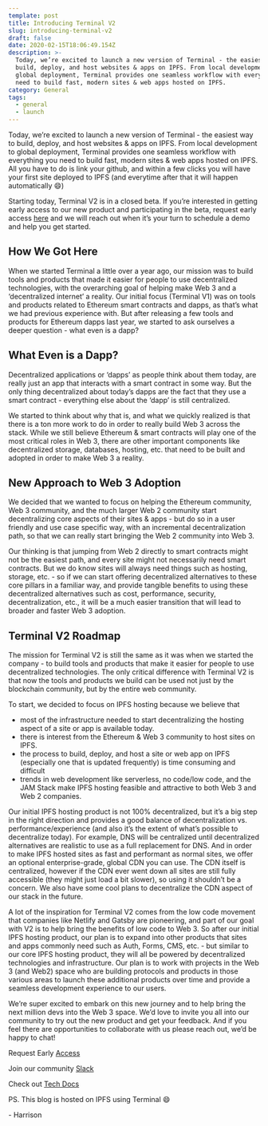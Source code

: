 ```yaml
---
template: post
title: Introducing Terminal V2
slug: introducing-terminal-v2
draft: false
date: 2020-02-15T18:06:49.154Z
description: >-
  Today, we’re excited to launch a new version of Terminal - the easiest way to
  build, deploy, and host websites & apps on IPFS. From local development to
  global deployment, Terminal provides one seamless workflow with everything you
  need to build fast, modern sites & web apps hosted on IPFS.
category: General
tags:
  - general
  - launch
---
```

Today, we’re excited to launch a new version of Terminal - the easiest way to build, deploy, and host websites & apps on IPFS. From local development to global deployment, Terminal provides one seamless workflow with everything you need to build fast, modern sites & web apps hosted on IPFS. All you have to do is link your github, and within a few clicks you will have your first site deployed to IPFS (and everytime after that it will happen automatically 😄)

Starting today, Terminal V2 is in a closed beta. If you’re interested in getting early access to our new product and participating in the beta, request early access [here](https://terminalbeta.typeform.com/to/kionHH) and we will reach out when it’s your turn to schedule a demo and help you get started.

## How We Got Here

When we started Terminal a little over a year ago, our mission was to build tools and products that made it easier for people to use decentralized technologies, with the overarching goal of helping make Web 3 and a ‘decentralized internet’ a reality. Our initial focus (Terminal V1) was on tools and products related to Ethereum smart contracts and dapps, as that’s what we had previous experience with. But after releasing a few tools and products for Ethereum dapps last year, we started to ask ourselves a deeper question - what even is a dapp?

## What Even is a Dapp?

Decentralized applications or ‘dapps’ as people think about them today, are really just an app that interacts with a smart contract in some way. But the only thing decentralized about today’s dapps are the fact that they use a smart contract - everything else about the ‘dapp’ is still centralized.

We started to think about why that is, and what we quickly realized is that there is a ton more work to do in order to really build Web 3 across the stack. While we still believe Ethereum & smart contracts will play one of the most critical roles in Web 3, there are other important components like decentralized storage, databases, hosting, etc. that need to be built and adopted in order to make Web 3 a reality.

## New Approach to Web 3 Adoption

We decided that we wanted to focus on helping the Ethereum community, Web 3 community, and the much larger Web 2 community start decentralizing core aspects of their sites & apps - but do so in a user friendly and use case specific way, with an incremental decentralization path, so that we can really start bringing the Web 2 community into Web 3.

Our thinking is that jumping from Web 2 directly to smart contracts might not be the easiest path, and every site might not necessarily need smart contracts. But we do know sites will always need things such as hosting, storage, etc. - so if we can start offering decentralized alternatives to these core pillars in a familiar way, and provide tangible benefits to using these decentralized alternatives such as cost, performance, security, decentralization, etc., it will be a much easier transition that will lead to broader and faster Web 3 adoption.

## Terminal V2 Roadmap

The mission for Terminal V2 is still the same as it was when we started the company - to build tools and products that make it easier for people to use decentralized technologies. The only critical difference with Terminal V2 is that now the tools and products we build can be used not just by the blockchain community, but by the entire web community.

To start, we decided to focus on IPFS hosting because we believe that

* most of the infrastructure needed to start decentralizing the hosting aspect of a site or app is available today.
* there is interest from the Ethereum & Web 3 community to host sites on IPFS.
* the process to build, deploy, and host a site or web app on IPFS (especially one that is updated frequently) is time consuming and difficult
* trends in web development like serverless, no code/low code, and the JAM Stack make IPFS hosting feasible and attractive to both Web 3 and Web 2 companies.

Our initial IPFS hosting product is not 100% decentralized, but it’s a big step in the right direction and provides a good balance of decentralization vs. performance/experience (and also it’s the extent of what’s possible to decentralize today). For example, DNS will be centralized until decentralized alternatives are realistic to use as a full replacement for DNS. And in order to make IPFS hosted sites as fast and performant as normal sites, we offer an optional enterprise-grade, global CDN you can use. The CDN itself is centralized, however if the CDN ever went down all sites are still fully accessible (they might just load a bit slower), so using it shouldn’t be a concern. We also have some cool plans to decentralize the CDN aspect of our stack in the future.

A lot of the inspiration for Terminal V2 comes from the low code movement that companies like Netlify and Gatsby are pioneering, and part of our goal with V2 is to help bring the benefits of low code to Web 3. So after our initial IPFS hosting product, our plan is to expand into other products that sites and apps commonly need such as Auth, Forms, CMS, etc. - but similar to our core IPFS hosting product, they will all be powered by decentralized technologies and infrastructure. Our plan is to work with projects in the Web 3 (and Web2) space who are building protocols and products in those various areas to launch these additional products over time and provide a seamless development experience to our users.

We’re super excited to embark on this new journey and to help bring the next million devs into the Web 3 space. We’d love to invite you all into our community to try out the new product and get your feedback. And if you feel there are opportunities to collaborate with us please reach out, we’d be happy to chat!

Request Early [Access](https://terminalbeta.typeform.com/to/kionHH)

Join our community [Slack](https://join.slack.com/t/terminal-public/shared_invite/enQtOTM1MjQ3NTExMDU3LTNkYjU1ZGJhZGUyYjgwN2I3OThjY2U5OThlMGY2MGY0OGYxMDI1OWIwMTMwYzViZGY4ZGU0NDA0YmY4ZjVhOTg)

Check out [Tech Docs](https://docs.terminal.co/)

PS. This blog is hosted on IPFS using Terminal 😄

\- Harrison
